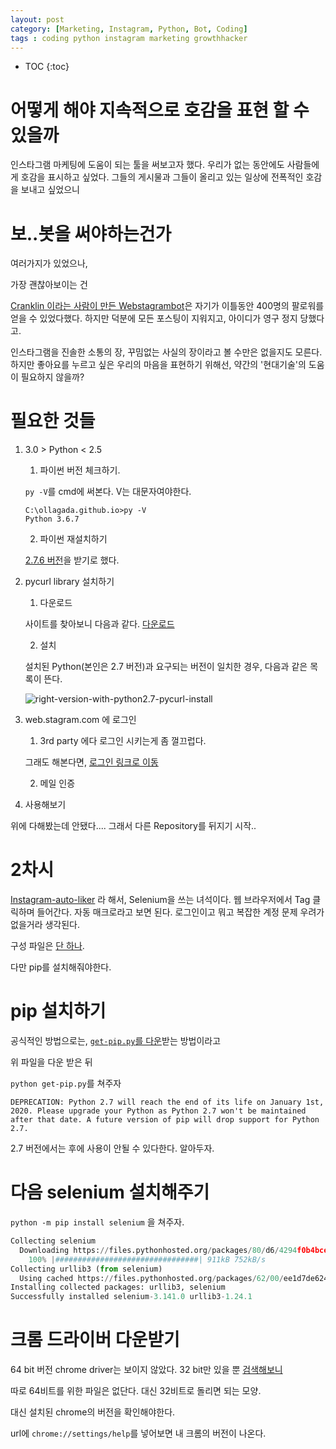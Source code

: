 ```yaml
---
layout: post
category: [Marketing, Instagram, Python, Bot, Coding]
tags : coding python instagram marketing growthhacker
---
```


* TOC
{:toc}

# 어떻게 해야 지속적으로 호감을 표현 할 수 있을까

인스타그램 마케팅에 도움이 되는 툴을 써보고자 했다.
우리가 없는 동안에도 사람들에게 호감을 표시하고 싶었다.
그들의 게시물과 그들이 올리고 있는 일상에 전폭적인 호감을 보내고 싶었으니


# 보..봇을 써야하는건가

여러가지가 있었으나,

가장 괜찮아보이는 건

[Cranklin 이라는 사람이 만든 Webstagrambot](https://github.com/cranklin/Instagram-Bot/blob/master/webstagrambot.py)은 자기가 이틀동안 400명의 팔로워를 얻을 수 있었다했다.
하지만 덕분에 모든 포스팅이 지워지고, 아이디가 영구 정지 당했다고.

인스타그램을 진솔한 소통의 장, 꾸밈없는 사실의 장이라고 볼 수만은 없을지도 모른다.
하지만 좋아요를 누르고 싶은 우리의 마음을 표현하기 위해선, 약간의 '현대기술'의 도움이 필요하지 않을까?

# 필요한 것들

1.  3.0 > Python < 2.5

    1) 파이썬 버전 체크하기.
    
    `py -V`를 cmd에 써본다. V는 대문자여야한다.

    ```git bash
    C:\ollagada.github.io>py -V
    Python 3.6.7
    ```
    2) 파이썬 재설치하기

    [2.7.6 버전](https://www.python.org/downloads/release/python-2716/)을 받기로 했다.
    

2. pycurl library 설치하기

    1) 다운로드
    
    사이트를 찾아보니 다음과 같다.
    [다운로드](http://pycurl.sourceforge.net/download/pycurl-7.19.5.3/pycurl-7.19.5.3.win-amd64-py2.7.exe)
    
    2) 설치
    
    설치된 Python(본인은 2.7 버전)과 요구되는 버전이 일치한 경우, 다음과 같은 목록이 뜬다.
    
    ![right-version-with-python2.7-pycurl-install](https://user-images.githubusercontent.com/35059428/56262282-9cd3ad80-6110-11e9-9805-2fc5e5a94015.png)


3. web.stagram.com 에 로그인

    1) 3rd party 에다 로그인 시키는게 좀 껄끄럽다.
    
    그래도 해본다면, [로그인 링크로 이동](https://websta.zendesk.com/hc/en-us/signin?return_to=https%3A%2F%2Fwebsta.zendesk.com%2Fhc%2Fen-us%2Frequests%2Fnew&locale=en-us)

    2) 메일 인증

4. 사용해보기

    
위에 다해봤는데 안됐다.... 그래서 다른 Repository를 뒤지기 시작..

# 2차시

[Instagram-auto-liker](https://github.com/sameerkumar18/Instagram-Auto-Liker) 라 해서, Selenium을 쓰는 녀석이다.
웹 브라우저에서 Tag 클릭하며 들어간다.
자동 매크로라고 보면 된다.
로그인이고 뭐고 복잡한 계정 문제 우려가 없을거라 생각된다.

구성 파일은 [단 하나](https://github.com/sameerkumar18/Instagram-Auto-Liker).

다만 pip를 설치해줘야한다.

# pip 설치하기

공식적인 방법으로는, [`get-pip.py`를 다운](https://bootstrap.pypa.io/get-pip.py)받는 방법이라고

위 파일을 다운 받은 뒤

`python get-pip.py`를 쳐주자
```
DEPRECATION: Python 2.7 will reach the end of its life on January 1st, 2020. Please upgrade your Python as Python 2.7 won't be maintained after that date. A future version of pip will drop support for Python 2.7.
```

2.7 버전에서는 후에 사용이 안될 수 있다한다. 알아두자.

# 다음 selenium 설치해주기

`python -m pip install selenium`
을 쳐주자.

```python
Collecting selenium
  Downloading https://files.pythonhosted.org/packages/80/d6/4294f0b4bce4de0abf13e17190289f9d0613b0a44e5dd6a7f5ca98459853/selenium-3.141.0-py2.py3-none-any.whl (904kB)
    100% |################################| 911kB 752kB/s
Collecting urllib3 (from selenium)
  Using cached https://files.pythonhosted.org/packages/62/00/ee1d7de624db8ba7090d1226aebefab96a2c71cd5cfa7629d6ad3f61b79e/urllib3-1.24.1-py2.py3-none-any.whl
Installing collected packages: urllib3, selenium
Successfully installed selenium-3.141.0 urllib3-1.24.1
```


# 크롬 드라이버 다운받기

64 bit 버전 chrome driver는 보이지 않았다.
32 bit만 있을 뿐
[검색해보니](https://stackoverflow.com/questions/23081507/where-to-find-64-bit-version-of-chromedriver-exe-for-selenium-webdriver#answer-43802135)

따로 64비트를 위한 파일은 없단다. 대신 32비트로 돌리면 되는 모양.

대신 설치된 chrome의 버전을 확인해야한다.

url에 `chrome://settings/help`를 넣어보면 내 크롬의 버전이 나온다.


